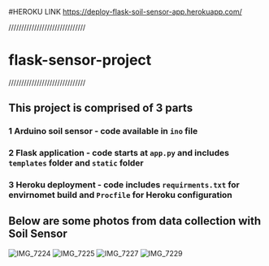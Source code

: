 #HEROKU LINK https://deploy-flask-soil-sensor-app.herokuapp.com/

//////////////////////////////
# flask-sensor-project
//////////////////////////////
## This project is comprised of 3 parts
### 1 Arduino soil sensor - code available in `ino` file
### 2 Flask application - code starts at `app.py` and includes `templates` folder and `static` folder
### 3 Heroku deployment - code includes `requirments.txt` for envirnomet build and `Procfile` for Heroku configuration

## Below are some photos from data collection with Soil Sensor

![IMG_7224](https://github.com/alinafarmanova/flask-sensor-project/assets/98233838/8ca48ed9-a922-4202-9ac0-dfffe90fb99e)
![IMG_7225](https://github.com/alinafarmanova/flask-sensor-project/assets/98233838/716368f1-a8c3-447a-bfb6-efc3b297b1bc)
![IMG_7227](https://github.com/alinafarmanova/flask-sensor-project/assets/98233838/450c3c94-dcb4-4406-867a-ea6f41fee691)
![IMG_7229](https://github.com/alinafarmanova/flask-sensor-project/assets/98233838/e9ac2fb8-0e84-447e-8421-428f5d67a7fe)
